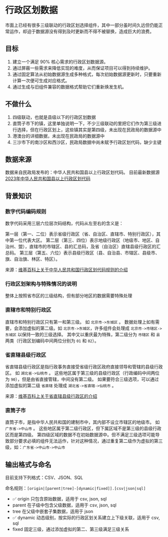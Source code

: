 # 行政区划数据

市面上已经有很多三级联动的行政区划选择组件，其中一部分虽时间久远但仍能正常运作，却迫于数据源没有得到及时更新而不得不被替换，造成巨大的浪费。

## 目标

1. 建立一个满足 90% 核心需求的行政区划数据源。
2. 通过屏蔽一些需求来降低实现的难度，从而保证项目可以得到持续维护。
3. 通过固定算法从初始数据源生成多种格式，每次初始数据源更新时，只要重新计算一次便可生成对应格式。
4. 通过生成与旧组件兼容的数据格式帮助它们重新焕发生机。

## 不做什么

1. 四级联动，也就是县级以下的行政区划数据
2. 直筒子市下的镇，这里单独说明一下，不少三级联动的里把它们作为第三级进行选择，但在行政区划上，这些镇其实是第四级，未出现在民政局的数据源中
3. 港澳台的详细数据，未出现在民政局的数据源中
4. 三沙市下的南沙区和西沙区，民政局数据中尚未赋予行政区划代码，缺少主键

## 数据来源

数据来自民政局发布的：中华人民共和国县以上行政区划代码。
目前最新数据源 [2023年中华人民共和国县以上行政区划代码](https://www.mca.gov.cn/mzsj/xzqh/2023/202301xzqh.html)

## 背景知识

### 数字代码编码规则

数字代码采用三层六位层次码结构，代码从左至右的含义是：

第一层（第一、二位）表示省级行政区（省、自治区、直辖市、特别行政区），其中第一位代表大区。
第二层（第三、四位）表示地级行政区（地级市、地区、自治州、盟），直辖市的市辖区、县的汇总码，及省（自治区）直辖县级行政区的汇总码。
第三层（第五、六位）表示县级行政区（县、自治县、市辖区、县级市、旗、自治旗、林区、特区）。

来源：[维基百科上关于中华人民共和国行政区划代码规则的介绍](https://zh.wikipedia.org/wiki/%E4%B8%AD%E5%8D%8E%E4%BA%BA%E6%B0%91%E5%85%B1%E5%92%8C%E5%9B%BD%E8%A1%8C%E6%94%BF%E5%8C%BA%E5%88%92%E4%BB%A3%E7%A0%81)

### 行政区划架构与特殊情况的说明

整体上按照省市区的三级结构，但有部分地区的数据需要特殊处理

### 直辖市和特别行政区

直辖市和特别行政区只有第一和第三级。
如 `北京市->东城区` 。
数据处理上如有需要，会添加虚拟的第二级。如 `北京市->东城区`，许多组件会处理成 `北京市->市辖区->东城区` 以保持一致的三级选择。
其中又以重庆最为特殊，第二级分为 `市辖区` 和 `县` 两类（行政区划编码中间两位分别为 `01` 和 `02`）。

### 省直辖县级行政区

省直辖县级行政区是指行政事务直接受省级行政区政府直接领导和管辖的县级行政区。
如 `湖北省->仙桃市` 。
这些地区属于第三级的县级行政区（行政编码中间两位为 `90`），但是由省直接管辖，中间没有第二级。
如果要符合三级选项，可以通过添加虚拟的第二级 `省直辖` 处理成 `湖北省->省直辖->仙桃市` 。

来源：[维基百科上关于省直辖县级行政区的介绍](https://zh.wikipedia.org/wiki/%E7%9C%81%E7%9B%B4%E8%BE%96%E5%8E%BF%E7%BA%A7%E8%A1%8C%E6%94%BF%E5%8C%BA)

### 直筒子市

直筒子市，是指中华人民共和国的建制市中，其内部不设立市辖区的地级市。
如 `广东省->中山市` 。
这些地区属于第二级行政区，但下属区域不是第三级的县级行政区而是第四级。
第四级区域的数据不在初始数据源中。但不满足三级选项可能导致部分要求必填的组件无法运作，针对这种情况，通过重复第二级作为虚拟的第三级，如：`广东省->中山市->中山市`

## 输出格式与命名

目前支持下列格式：CSV、JSON、SQL

命名规则：`[origin|[parent|tree]-[dynamic|fixed]].[csv|json|sql]`

- ✅ origin 只包含原始数据，适用于 csv, json, sql
- parent 在子级中包含父级数据，适用于 csv, json, sql
- tree 在父级中嵌套子集数据，适用于 json
- ✅ dynamic 动态级别，按实际的行政区划关系建立上下级关联，适用于 csv, sql
- fixed 固定三级，通过添加虚拟的第二、第三级满足三级关系
